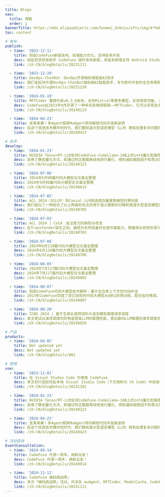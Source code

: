 ```yaml
---
title: Blogs
nav:
  title: 博客
  order: 1
bannerTitle: https://mdn.alipayobjects.com/huamei_bvbxju/afts/img/A*hGKPRajWQkIAAAAAAAAAAAAADlHYAQ/original
toc: content

# 发布
publish:
  - time: '2023-12-11'
    title: 蚂蚁CodeFuse新版发布，前端能力优化，支持安卓开发
    desc: 蚂蚁百灵研发助手 CodeFuse 插件发布新版，本版本新增支持 Android Studio，并针对 JavaScript、TypeScript 等前端语言优化了模型效果，同时还将输出Token增加到最多 1024 个。
    link: /zh-CN/blogDetails/20231211

  - time: '2023-12-20'
    title: DevOps-ChatBot：DevOps开源端到端智能AI助手
    desc: 我们发起并开源DevOps-ChatBot端到端AI智能助手，专为软件开发的全生命周期而设计：通过DevOps垂类知识库 + 知识图谱增强 + SandBox执行环境等技术来保障生成内容的准确性、及时性并让用户交互修改代码编译执行，确保答案的可靠性；通过静态分析技术 + RAG检索增强生成等技术来让大模型感知上下文，实现代码库级别的组件理解、仓库项目级的代码文件修改、生成，不单单只是函数片段级的代码补齐；通过完善链路级的Multi-Agent调度设计、协同知识库、代码库、工具库、沙盒环境，来让大模型可以实现DevOps领域复杂多步骤的任务；并且通过DevOps领域专属的领域模型和评测数据构建支持私有化部署来保障数据的安全性，以及特定任务的高可用性。
    link: /zh-CN/blogDetails/20231220

  - time: '2024-01-19'
    title: MFTCoder 重磅升级v0.3.0发布，支持Mixtral等更多模型，支持收敛均衡, 支持FSDP
    desc: CodeFuse在2023年9月开源了一种多任务微调框架——MFTCoder，它可以实现在多个任务上同时并行地进行微调。通过结合多种损失函数，我们有效地解决了多任务学习中常见的任务间数据量不平衡、难易不一和收敛速度不一致等挑战。
    link: /zh-CN/blogDetails/20240119

  - time: '2024-04-23'
    title: 变革来袭！多Agent框架MuAgent带你解锁代码开发新姿势
    desc: 在这个信息技术爆炸的时代，我们都知道大型语言模型（LLM）拥有处理复杂问题的能力，但当遇到编程难题这种更高级的挑战时，单独的LLM Agent可能就不够看了。社区里动起了脑筋，玩出了新花样——组合多个Agent来应对高难度挑战！正如Multi Agent的构建过程所示，与其说我们是在设计Agents，不如说是对当前需求的深入理解后去构建出一条专属于某个场景的SOP。
    link: /zh-CN/blogDetails/20240423

# 技术
develop:
  - time: '2024-01-23'
    title: NVIDIA TensorRT-LLM支持CodeFuse-CodeLlama-34B上的int4量化和推理优化实践
    desc: 采用了静态量化方式，即通过矫正数据离线地进行量化，得到诸如缩放因子和零点的量化参数，在推理时不再进行量化参数的更新。与之对应的是动态量化，会在模型推理的同时根据输入进行量化参数的调整。
    link: /zh-CN/blogDetails/20240123

  - time: '2024-07-06'
    title: 2024年5月90篇代码大模型论文最全整理
    desc: 2024年5月90篇代码大模型论文最全整理
    link: /zh-CN/blogDetails/20240614

  - time: '2024-07-05'
    title: ACL 2024｜D2LLM：将Causal LLM改造成向量搜索模型的黑科技
    desc: 我们提出了一种结合了以上两者的优点的用于语义搜索的分解和蒸馏大型语言模型D2LLM。我们将交叉编码器分解为一个高效的双编码器，双编码器集成了多头注意力池化模块，另外，通过一个交互模拟模块，模型实现了对细微语义关系的理解。我们使用对比、排序和特征模仿技术将LLM的知识蒸馏到该模型中。实验表明，D2LLM在三项任务的指标上超过了五个领先的基准模型，特别是在自然语言推理（NLI）任务的性能至少提高了6.45%。
    link: /zh-CN/blogDetails/20240705

  - time: '2024-07-03'
    title: ACL 2024 | CoCA：自注意力的缺陷与改进
    desc: 在Transformer诞生之初，被视为天然具备的长度外推能力，随着相关研究的深入，人们发现，传统的Transformer架构在训练长度之外无一例外表现出糟糕的推理性能。作者从一个全新的视角，剖析了造成这种糟糕表现的可能原因，并给出了相应的解决方案
    link: /zh-CN/blogDetails/20240703

  - time: '2024-07-06'
    title: 2024年6月118篇代码大模型论文最全整理
    desc: 2024年6月118篇代码大模型论文最全整理
    link: /zh-CN/blogDetails/20240706

  - time: '2024-08-05'
    title: 2024年7月117篇代码大模型论文最全整理
    desc: 2024年7月117篇代码大模型论文最全整理
    link: /zh-CN/blogDetails/20240805

  - time: '2024-08-07'
    title: 蚂蚁CodeFuse代码大模型技术解析：基于全仓库上下文的代码补全
    desc: 2023年CodeFuse完成了百亿级别的代码大模型从0到1的预训练，配合指令微调、量化部署等一系列配套技术，成功将AI大模型能力应用到多个下游研发场景，助力生产提效。在众多下游产品中，CodeFuse代码补全插件直接触及研发过程中最核心的编码场景，因此对开发效率的影响最显著。目前，CodeFuse代码补全插件是CodeFuse系列产品中用户数量最多、留存率最大，调用AI能力最多的产品。
    link: /zh-CN/blogDetails/20240807

  - time: '2024-08-20'
    title: ICWS 2024 | 基于生成长度预测的大语言模型推理请求调度
    desc: 本文尝试从请求调度的的角度提高LLM的推理性能，提出面向LLM推理的请求调度系统Magnus。它通过对请求的生成长度进行预测，将生成长度相似的请求放在同一个批次(Batch)中进行处理，来降低计算浪费并增大批次规模，从而降低请求响应时间并提高大模型推理的吞吐量。实验表明，Magnus可以将响应时间降低 89.7%，请求吞吐量提高 234%。在这项工作中，我们显著提高了静态批处理(Static Batching)的吞吐量，在未来，我们将进一步探索基于生成长度预测的请求调度方案在持续批处理(Continuous Batching)中的应用。
    link: /zh-CN/blogDetails/20240820

# 产品
products:
  - time: '2024-04-05'
    title: Not updated yet
    desc: Not updated yet
    link: /zh-CN/blogDetails/001

# 使用
use:
  - time: '2023-11-01'
    title: 在 Visual Studio Code 中使用 CodeFuse
    desc: 本文将介绍如何在本地 Visual Studio Code（下文简称为 VS Code）中安装和使用 CodeFuse 插件。
    link: /zh-CN/blogDetails/20231101

  - time: '2024-01-23'
    title: NVIDIA TensorRT-LLM支持CodeFuse-CodeLlama-34B上的int4量化和推理优化实践
    desc: 采用了静态量化方式，即通过矫正数据离线地进行量化，得到诸如缩放因子和零点的量化参数，在推理时不再进行量化参数的更新。与之对应的是动态量化，会在模型推理的同时根据输入进行量化参数的调整。
    link: /zh-CN/blogDetails/20240123

  - time: '2024-04-23'
    title: 变革来袭！多Agent框架MuAgent带你解锁代码开发新姿势
    desc: 在这个信息技术爆炸的时代，我们都知道大型语言模型（LLM）拥有处理复杂问题的能力，但当遇到编程难题这种更高级的挑战时，单独的LLM Agent可能就不够看了。社区里动起了脑筋，玩出了新花样——组合多个Agent来应对高难度挑战！正如Multi Agent的构建过程所示，与其说我们是在设计Agents，不如说是对当前需求的深入理解后去构建出一条专属于某个场景的SOP。
    link: /zh-CN/blogDetails/20240423

# 活动咨询
EventConsultation:
  - time: '2024-09-14'
    title: CodeFuse 开源一周年，焕新出发！
    desc: CodeFuse 开源一周年，焕新出发！
    link: /zh-CN/blogDetails/20240914

  - time: '2024-11-11'
    title: CodeFuse 编码挑战季」
    desc: 本次「编码挑战季」活动，共涉及 muAgent、MFTCoder、ModelCache、CodeFuse-IDE四个代码仓库，社区任务会在 https://github.com/orgs/codefuse-ai/projects  中进行发放。每个代码仓库将会有难、中、易不同程度的任务分类，开发者可以自由选择自己要参与的项目任务，并跟帖，我们将在第一时间分配任务，完成任务即获得所对应任务的积分。
    link: /zh-CN/blogDetails/20241111
---
```

